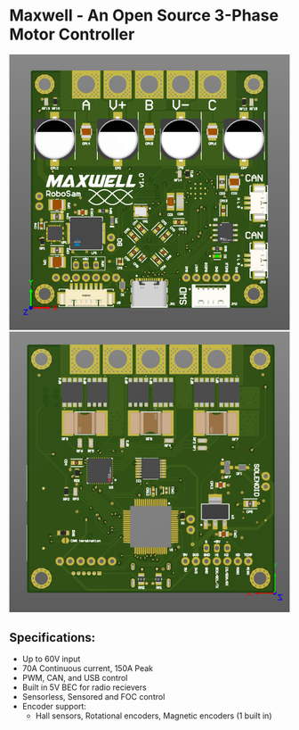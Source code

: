 # Maxwell - An Open Source 3-Phase Motor Controller


![pcb_front_3d.png](Hardware%2FV1.0%2Fpcb_front_3d.png)
![pcb_back_3d.png](Hardware%2FV1.0%2Fpcb_back_3d.png)

## Specifications:
- Up to 60V input
- 70A Continuous current, 150A Peak
- PWM, CAN, and USB control
- Built in 5V BEC for radio recievers
- Sensorless, Sensored and FOC control
- Encoder support:
    - Hall sensors, Rotational encoders, Magnetic encoders (1 built in)

